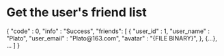 # Get the user&apos;s friend list

<api-endpoint openapi-path="../cochat.yaml" endpoint="/api/user/{userid}/friends" method="GET">

<response type="200">
<sample>
{
    "code" : 0,
    "info" : "Success",
    "friends": [
        {
            "user_id" : 1,
            "user_name" : "Plato",
            "user_email" : "Plato@163.com",
            "avatar" : "{FILE BINARY}",
        },
        {...},
        ...
    ]
}
</sample>
</response>

</api-endpoint>